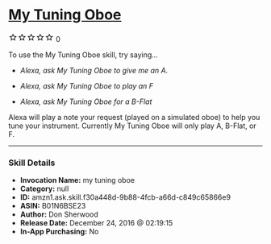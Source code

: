 # [My Tuning Oboe](http://alexa.amazon.com/#skills/amzn1.ask.skill.f30a448d-9b88-4fcb-a66d-c849c65866e9)
![0 stars](../../images/ic_star_border_black_18dp_1x.png)![0 stars](../../images/ic_star_border_black_18dp_1x.png)![0 stars](../../images/ic_star_border_black_18dp_1x.png)![0 stars](../../images/ic_star_border_black_18dp_1x.png)![0 stars](../../images/ic_star_border_black_18dp_1x.png) 0

To use the My Tuning Oboe skill, try saying...

* *Alexa, ask My Tuning Oboe to give me an A.*

* *Alexa, ask My Tuning Oboe to play an F*

* *Alexa, ask My Tuning Oboe for a B-Flat*

Alexa will play a note your request (played on a simulated oboe) to help you tune your instrument.  Currently My Tuning Oboe will only play A, B-Flat, or F.

***

### Skill Details

* **Invocation Name:** my tuning oboe
* **Category:** null
* **ID:** amzn1.ask.skill.f30a448d-9b88-4fcb-a66d-c849c65866e9
* **ASIN:** B01N6BSE23
* **Author:** Don Sherwood
* **Release Date:** December 24, 2016 @ 02:19:15
* **In-App Purchasing:** No
